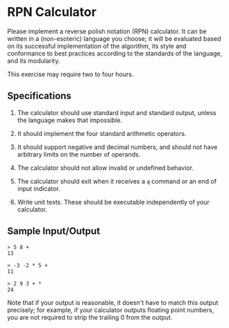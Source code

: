 # RPN Calculator

Please implement a reverse polish notation (RPN) calculator.  It can be written
in a (non-esoteric) language you choose; it will be evaluated based on its
successful implementation of the algorithm, its style and conformance to best
practices according to the standards of the language, and its modularity.

This exercise may require two to four hours.


## Specifications

1. The calculator should use standard input and standard output, unless the
   language makes that impossible.

2. It should implement the four standard arithmetic operators.

3. It should support negative and decimal numbers, and should not have
   arbitrary limits on the number of operands.

4. The calculator should not allow invalid or undefined behavior.

5. The calculator should exit when it receives a `q` command or an end of input 
   indicator.

6. Write unit tests.  These should be executable independently of your
   calculator.


## Sample Input/Output

    > 5 8 +
    13

    > -3 -2 * 5 +
    11

    > 2 9 3 + *
    24

Note that if your output is reasonable, it doesn't have to match this output
precisely; for example, if your calculator outputs floating point numbers, you
are not required to strip the trailing 0 from the output.